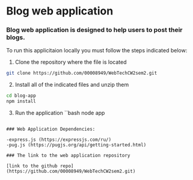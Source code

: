 # Blog web application

### Blog web application is designed to help users to post their blogs.

To run this applicitaion locally you must follow the steps indicated below:

1. Clone the repository where the file is located
```bash
git clone https://github.com/00008949/WebTechCW2sem2.git
```
2. Install all of the indicated files and unzip them
```bash
cd blog-app
npm install
```

3. Run the application
``bash
node app
```

### Web Application Dependencies:

-express.js (https://expressjs.com/ru/)
-pug.js (https://pugjs.org/api/getting-started.html)

### The link to the web application repository

[link to the github repo] (https://github.com/00008949/WebTechCW2sem2.git)

